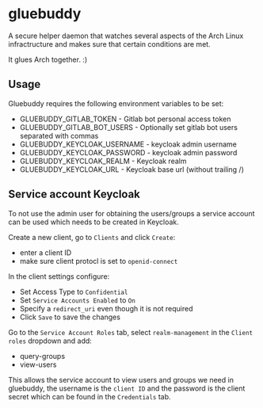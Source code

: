 # gluebuddy

A secure helper daemon that watches several aspects of the Arch Linux infractructure and makes sure that certain conditions are met.

It glues Arch together. :)

## Usage

Gluebuddy requires the following environment variables to be set:

* GLUEBUDDY_GITLAB_TOKEN - Gitlab bot personal access token
* GLUEBUDDY_GITLAB_BOT_USERS - Optionally set gitlab bot users separated with commas
* GLUEBUDDY_KEYCLOAK_USERNAME - keycloak admin username
* GLUEBUDDY_KEYCLOAK_PASSWORD - keycloak admin password
* GLUEBUDDY_KEYCLOAK_REALM - Keycloak realm
* GLUEBUDDY_KEYCLOAK_URL - Keycloak base url (without trailing /)

## Service account Keycloak

To not use the admin user for obtaining the users/groups a service account can be used which needs to be created in Keycloak.

Create a new client, go to `Clients` and click `Create`:
* enter a client ID 
* make sure client protocl is set to `openid-connect`

In the client settings configure:
* Set Access Type to `Confidential`
* Set `Service Accounts Enabled` to `On`
* Specify a `redirect_uri` even though it is not required
* Click `Save` to save the changes

Go to the `Service Account Roles` tab, select `realm-management` in the `Client roles` dropdown and add:
* query-groups
* view-users

This allows the service account to view users and groups we need in gluebuddy, the username is the `client ID` and the password is the client secret which can be found in the `Credentials` tab.
